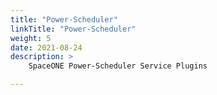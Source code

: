 ```yaml
---
title: "Power-Scheduler"
linkTitle: "Power-Scheduler"
weight: 5
date: 2021-08-24
description: >
    SpaceONE Power-Scheduler Service Plugins

---
```


